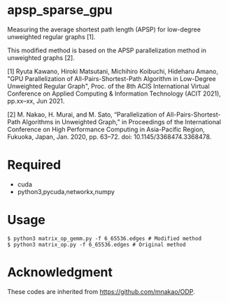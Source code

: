 # apsp_sparse_gpu

Measuring the average shortest path length (APSP) for low-degree unweighted regular graphs \[1\].

This modified method is based on the APSP parallelization method in unweighted graphs \[2\].

\[1\] Ryuta Kawano, Hiroki Matsutani, Michihiro Koibuchi, Hideharu Amano, "GPU Parallelization of All-Pairs-Shortest-Path Algorithm in Low-Degree Unweighted Regular Graph", Proc. of the 8th ACIS International Virtual Conference on Applied Computing & Information Technology (ACIT 2021), pp.xx–xx, Jun 2021.

\[2\] M. Nakao, H. Murai, and M. Sato, “Parallelization of All-Pairs-Shortest-Path Algorithms in Unweighted Graph,” in Proceedings of the International Conference on High Performance Computing in Asia-Pacific Region, Fukuoka, Japan, Jan. 2020, pp. 63–72. doi: 10.1145/3368474.3368478.

# Required
* cuda
* python3,pycuda,networkx,numpy

# Usage
    $ python3 matrix_op_gemm.py -f 6_65536.edges # Modified method
    $ python3 matrix_op.py -f 6_65536.edges # Original method
    
# Acknowledgment
These codes are inherited from https://github.com/mnakao/ODP.
